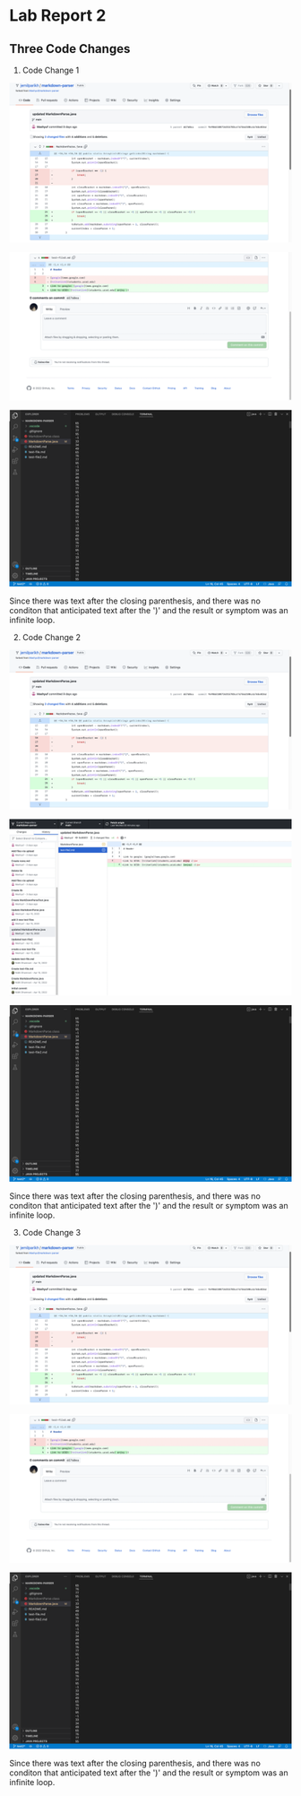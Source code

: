 # Lab Report 2

## Three Code Changes

1. Code Change 1

![Change 1:](https://github.com/jemilparikh/Cse15L-LabReports/blob/4eaf6d524b294389951beeb8b6696babe49b5bf3/Screen%20Shot%202022-04-24%20at%2011.08.51%20PM.png)

![Failure-Inducing Input in Test File:](https://github.com/jemilparikh/Cse15L-LabReports/blob/af367c34af54f301f0b8943ec0bd43e0fd55d775/Screen%20Shot%202022-04-24%20at%2011.29.27%20PM.png)

![Symptom:](https://github.com/jemilparikh/Cse15L-LabReports/blob/f58c374f0b2c92523b61d5a7f2c13cb22227db89/Screen%20Shot%202022-04-24%20at%2011.52.40%20PM.png)

Since there was text after the closing parenthesis, and there was no conditon that anticipated text after the ')' and the result or symptom was an infinite loop.

2. Code Change 2

![Change 2:](https://github.com/jemilparikh/Cse15L-LabReports/blob/4eaf6d524b294389951beeb8b6696babe49b5bf3/Screen%20Shot%202022-04-24%20at%2011.08.51%20PM.png)

![Failure-Inducing Input in Test File:](https://github.com/jemilparikh/Cse15L-LabReports/blob/3669717300f57892c1366de3b516ceda11f3c587/Screen%20Shot%202022-04-25%20at%201.56.43%20AM.png)

![Symptom:](https://github.com/jemilparikh/Cse15L-LabReports/blob/f58c374f0b2c92523b61d5a7f2c13cb22227db89/Screen%20Shot%202022-04-24%20at%2011.52.40%20PM.png)

Since there was text after the closing parenthesis, and there was no conditon that anticipated text after the ')' and the result or symptom was an infinite loop.

3. Code Change 3

![Change 3:](https://github.com/jemilparikh/Cse15L-LabReports/blob/4eaf6d524b294389951beeb8b6696babe49b5bf3/Screen%20Shot%202022-04-24%20at%2011.08.51%20PM.png)

![Failure-Inducing Input in Test File:](https://github.com/jemilparikh/Cse15L-LabReports/blob/af367c34af54f301f0b8943ec0bd43e0fd55d775/Screen%20Shot%202022-04-24%20at%2011.29.27%20PM.png)

![Symptom:](https://github.com/jemilparikh/Cse15L-LabReports/blob/f58c374f0b2c92523b61d5a7f2c13cb22227db89/Screen%20Shot%202022-04-24%20at%2011.52.40%20PM.png)

Since there was text after the closing parenthesis, and there was no conditon that anticipated text after the ')' and the result or symptom was an infinite loop.





